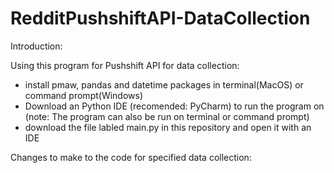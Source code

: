 # RedditPushshiftAPI-DataCollection

Introduction:

Using this program for Pushshift API for data collection:
- install pmaw, pandas and datetime packages in terminal(MacOS) or command prompt(Windows)
- Download an Python IDE (recomended: PyCharm) to run the program on (note: The program can also be run on terminal or command prompt)
- download the file labled main.py in this repository and open it with an IDE

Changes to make to the code for specified data collection:
